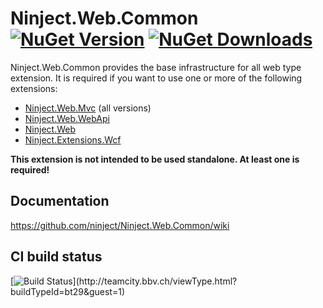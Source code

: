 # Ninject.Web.Common [![NuGet Version](http://img.shields.io/nuget/v/Ninject.Web.Common.svg?style=flat)](https://www.nuget.org/packages/Ninject.Web.Common/) [![NuGet Downloads](http://img.shields.io/nuget/dt/Ninject.Web.Common.svg?style=flat)](https://www.nuget.org/packages/Ninject.Web.Common/)

Ninject.Web.Common provides the base infrastructure for all web type extension. It is required if you want to use one or more of the following extensions:

- [Ninject.Web.Mvc](https://github.com/ninject/Ninject.Web.Common) (all versions)
- [Ninject.Web.WebApi](https://github.com/ninject/Ninject.Web.WebApi)
- [Ninject.Web](https://github.com/ninject/Ninject.Web)
- [Ninject.Extensions.Wcf](https://github.com/ninject/Ninject.Extensions.Wcf)

**This extension is not intended to be used standalone. At least one is required!**

## Documentation

https://github.com/ninject/Ninject.Web.Common/wiki

## CI build status
[![Build Status](https://teamcity.bbv.ch/app/rest/builds/buildType:(id:bt29)/statusIcon)](http://teamcity.bbv.ch/viewType.html?buildTypeId=bt29&guest=1)